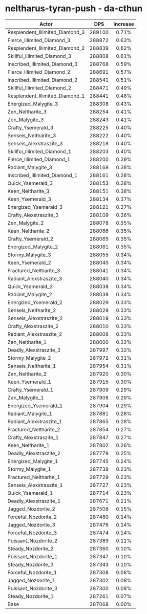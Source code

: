 # neltharus-tyran-push - da-cthun
| Actor | DPS | Increase |
|---|:---:|:---:|
|Resplendent_Illimited_Diamond_3|289100|0.71%|
|Fierce_Illimited_Diamond_3|288872|0.63%|
|Resplendent_Illimited_Diamond_2|288839|0.62%|
|Skillful_Illimited_Diamond_3|288808|0.61%|
|Inscribed_Illimited_Diamond_3|288768|0.59%|
|Fierce_Illimited_Diamond_2|288691|0.57%|
|Inscribed_Illimited_Diamond_2|288541|0.51%|
|Skillful_Illimited_Diamond_2|288471|0.49%|
|Resplendent_Illimited_Diamond_1|288441|0.48%|
|Energized_Malygite_3|288308|0.43%|
|Zen_Neltharite_3|288254|0.41%|
|Zen_Malygite_3|288243|0.41%|
|Crafty_Ysemerald_3|288225|0.40%|
|Senseis_Neltharite_3|288222|0.40%|
|Senseis_Alexstraszite_3|288218|0.40%|
|Skillful_Illimited_Diamond_1|288203|0.40%|
|Fierce_Illimited_Diamond_1|288200|0.39%|
|Radiant_Malygite_3|288169|0.38%|
|Inscribed_Illimited_Diamond_1|288161|0.38%|
|Quick_Ysemerald_3|288153|0.38%|
|Keen_Neltharite_3|288151|0.38%|
|Keen_Ysemerald_3|288134|0.37%|
|Energized_Ysemerald_3|288121|0.37%|
|Crafty_Alexstraszite_3|288109|0.36%|
|Zen_Malygite_2|288078|0.35%|
|Keen_Neltharite_2|288066|0.35%|
|Crafty_Ysemerald_2|288065|0.35%|
|Energized_Malygite_2|288061|0.35%|
|Stormy_Malygite_3|288055|0.34%|
|Keen_Ysemerald_2|288045|0.34%|
|Fractured_Neltharite_3|288041|0.34%|
|Radiant_Alexstraszite_3|288040|0.34%|
|Quick_Ysemerald_2|288038|0.34%|
|Radiant_Malygite_2|288038|0.34%|
|Energized_Ysemerald_2|288029|0.33%|
|Senseis_Neltharite_2|288029|0.33%|
|Senseis_Alexstraszite_2|288019|0.33%|
|Crafty_Alexstraszite_2|288010|0.33%|
|Radiant_Alexstraszite_2|288006|0.33%|
|Zen_Neltharite_1|288000|0.32%|
|Deadly_Alexstraszite_3|287997|0.32%|
|Stormy_Malygite_2|287972|0.31%|
|Senseis_Neltharite_1|287954|0.31%|
|Zen_Neltharite_2|287920|0.30%|
|Keen_Ysemerald_1|287915|0.30%|
|Crafty_Ysemerald_1|287909|0.29%|
|Zen_Malygite_1|287908|0.29%|
|Energized_Ysemerald_1|287904|0.29%|
|Radiant_Malygite_1|287881|0.28%|
|Radiant_Alexstraszite_1|287865|0.28%|
|Fractured_Neltharite_2|287854|0.27%|
|Crafty_Alexstraszite_1|287847|0.27%|
|Keen_Neltharite_1|287802|0.26%|
|Deadly_Alexstraszite_2|287778|0.25%|
|Energized_Malygite_1|287745|0.24%|
|Stormy_Malygite_1|287738|0.23%|
|Fractured_Neltharite_1|287729|0.23%|
|Senseis_Alexstraszite_1|287727|0.23%|
|Quick_Ysemerald_1|287714|0.23%|
|Deadly_Alexstraszite_1|287671|0.21%|
|Jagged_Nozdorite_2|287508|0.15%|
|Forceful_Nozdorite_2|287480|0.14%|
|Jagged_Nozdorite_3|287476|0.14%|
|Forceful_Nozdorite_3|287474|0.14%|
|Puissant_Nozdorite_2|287389|0.11%|
|Steady_Nozdorite_2|287360|0.10%|
|Puissant_Nozdorite_1|287347|0.10%|
|Steady_Nozdorite_3|287343|0.10%|
|Forceful_Nozdorite_1|287308|0.08%|
|Jagged_Nozdorite_1|287302|0.08%|
|Puissant_Nozdorite_3|287300|0.08%|
|Steady_Nozdorite_1|287261|0.07%|
|Base|287068|0.00%|
